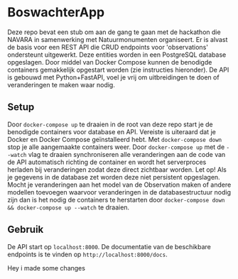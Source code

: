 # BoswachterApp
Deze repo bevat een stub om aan de gang te gaan met de hackathon die NAVARA in samenwerking met Natuurmonumenten organiseert. Er is alvast de basis voor een REST API die CRUD endpoints voor 'observations' ondersteunt uitgewerkt. Deze entities worden in een PostgreSQL database opgeslagen. Door middel van Docker Compose kunnen de benodigde containers gemakkelijk opgestart worden (zie instructies hieronder). De API is gebouwd met Python+FastAPI, voel je vrij om uitbreidingen te doen of veranderingen te maken waar nodig.

## Setup
Door `docker-compose up` te draaien in de root van deze repo start je de benodigde containers voor database en API. Vereiste is uiteraard dat je Docker en Docker Compose geïnstalleerd hebt. Met `docker-compose down` stop je alle aangemaakte containers weer. Door `docker-compose up` met de `--watch` vlag te draaien synchroniseren alle veranderingen aan de code van de API automatisch richting de container en wordt het serverproces herladen bij veranderingen zodat deze direct zichtbaar worden. Let op! Als je gegevens in de database zet worden deze niet persistent opgeslagen. Mocht je veranderingen aan het model van de Observation maken of andere modellen toevoegen waarvoor veranderingen in de databasestructuur nodig zijn dan is het nodig de containers te herstarten door `docker-compose down && docker-compose up --watch` te draaien.

## Gebruik
De API start op `localhost:8000`. De documentatie van de beschikbare endpoints is te vinden op `http://localhost:8000/docs`. 


Hey i made some changes